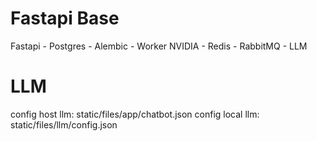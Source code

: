 # Fastapi Base
Fastapi - Postgres - Alembic - Worker NVIDIA - Redis - RabbitMQ - LLM

# LLM
config host llm: static/files/app/chatbot.json
config local llm: static/files/llm/config.json

